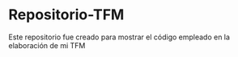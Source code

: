 # Repositorio-TFM
Este repositorio fue creado para mostrar el código empleado en la elaboración de mi TFM

